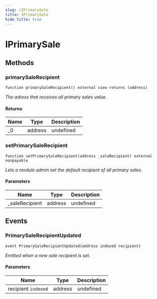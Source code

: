 ```yaml
---
slug: /IPrimarySale
title: IPrimarySale
hide_title: true
---
```


# IPrimarySale

## Methods

### primarySaleRecipient

```solidity
function primarySaleRecipient() external view returns (address)
```

_The adress that receives all primary sales value._

#### Returns

| Name | Type    | Description |
| ---- | ------- | ----------- |
| \_0  | address | undefined   |

### setPrimarySaleRecipient

```solidity
function setPrimarySaleRecipient(address _saleRecipient) external nonpayable
```

_Lets a module admin set the default recipient of all primary sales._

#### Parameters

| Name            | Type    | Description |
| --------------- | ------- | ----------- |
| \_saleRecipient | address | undefined   |

## Events

### PrimarySaleRecipientUpdated

```solidity
event PrimarySaleRecipientUpdated(address indexed recipient)
```

_Emitted when a new sale recipient is set._

#### Parameters

| Name                | Type    | Description |
| ------------------- | ------- | ----------- |
| recipient `indexed` | address | undefined   |
